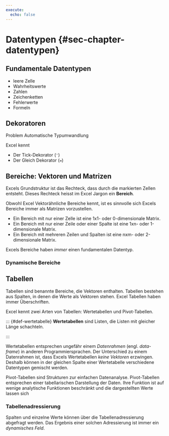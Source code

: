 ```yaml
---
execute: 
  echo: false
---
```


# Datentypen {#sec-chapter-datentypen}

## Fundamentale Datentypen

- leere Zelle
- Wahrheitswerte
- Zahlen
- Zeichenketten
- Fehlerwerte
- Formeln

## Dekoratoren

Problem Automatische Typumwandlung

Excel kennt 

- Der Tick-Dekorator (`'`)
- Der Gleich Dekorator (`=`)

## Bereiche: Vektoren und Matrizen

Excels Grundstruktur ist das Rechteck, dass durch die markierten Zellen entsteht. Dieses Rechteck heisst im Excel Jargon ein **Bereich**. 

Obwohl Excel Vektorähnliche Bereiche kennt, ist es sinnvolle sich Excels Bereiche immer als Matrizen vorzustellen. 

- Ein Bereich mit nur einer Zelle ist eine 1x1- oder 0-dimensionale Matrix.
- Ein Bereich mit nur einer Zeile oder einer Spalte ist eine 1xn- oder 1-dimensionale Matrix.
- Ein Bereich mit mehreren Zeilen und Spalten ist eine nxm- oder 2-dimensionale Matrix.

Excels Bereiche haben *immer* einen fundamentalen Datentyp.

### Dynamische Bereiche 




## Tabellen

Tabellen sind benannte Bereiche, die Vektoren enthalten. Tabellen bestehen aus Spalten, in denen die Werte als Vektoren stehen. Excel Tabellen haben immer Überschriften.

Excel kennt zwei Arten von Tabellen: Wertetabellen und Pivot-Tabellen. 

::: {#def-wertetabelle}
**Wertetabellen** sind Listen, die Listen mit gleicher Länge schachteln.

:::

Wertetabellen entsprechen ungefähr einem *Datenrahmen* (engl. *data-frame*) in anderen Programmiersprachen. Der Unterschied zu einem Datenrahmen ist, dass Excels Wertetabellen *keine Vektoren* erzwingen. Deshalb können in der gleichen Spalte einer Wertetabelle verschiedene Datentypen gemischt werden.

Pivot-Tabellen sind Strukturen zur einfachen Datenanalyse. Pivot-Tabellen entsprechen einer tabellarischen Darstellung der Daten. Ihre Funktion ist auf wenige analytische Funktionen beschränkt und die dargestellten Werte lassen sich 

### Tabellenadressierung

Spalten und einzelne Werte können über die Tabellenadressierung abgefragt werden. Das Ergebnis einer solchen Adressierung ist immer ein *dynamisches Feld*.
